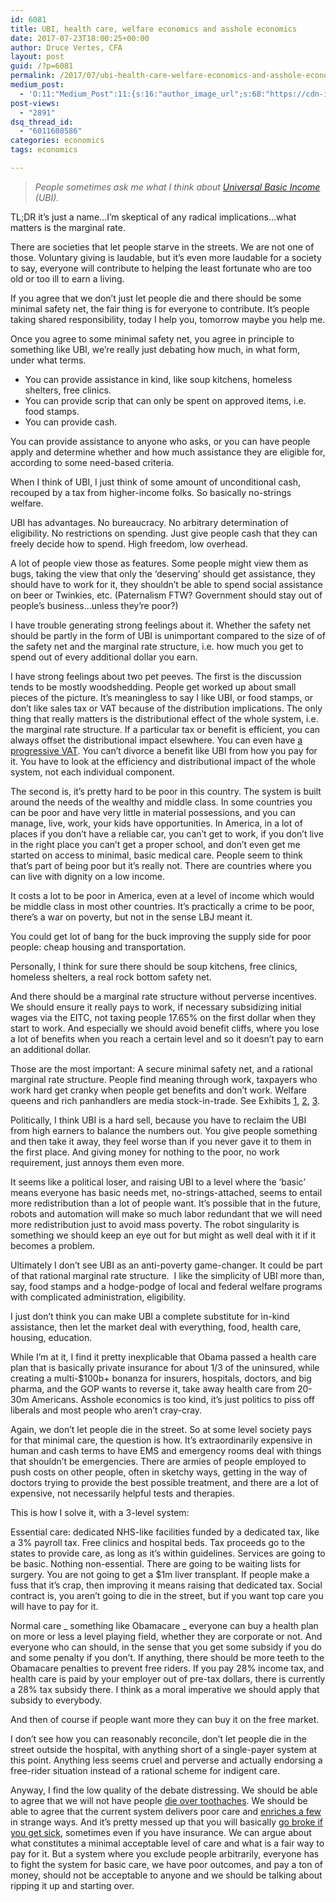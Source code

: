 ```yaml
---
id: 6081
title: UBI, health care, welfare economics and asshole economics
date: 2017-07-23T18:00:25+00:00
author: Druce Vertes, CFA
layout: post
guid: /?p=6081
permalink: /2017/07/ubi-health-care-welfare-economics-and-asshole-economics/
medium_post:
  - 'O:11:"Medium_Post":11:{s:16:"author_image_url";s:68:"https://cdn-images-1.medium.com/fit/c/200/200/0*tLekueVp7unnAXxY.jpg";s:10:"author_url";s:25:"https://medium.com/@druce";s:11:"byline_name";N;s:12:"byline_email";N;s:10:"cross_link";s:2:"no";s:2:"id";s:12:"87db739db7a5";s:21:"follower_notification";s:3:"yes";s:7:"license";s:19:"all-rights-reserved";s:14:"publication_id";s:2:"-1";s:6:"status";s:6:"public";s:3:"url";s:94:"https://medium.com/@druce/ubi-health-care-welfare-economics-and-asshole-economics-87db739db7a5";}'
post-views:
  - "2891"
dsq_thread_id:
  - "6011608586"
categories: economics
tags: economics

---
```


> *People sometimes ask me what I think about [Universal Basic Income](https://en.wikipedia.org/wiki/Basic_income) (UBI).*

<!--more-->

TL;DR it’s just a name…I’m skeptical of any radical implications…what matters is the marginal rate.

There are societies that let people starve in the streets. We are not one of those. Voluntary giving is laudable, but it’s even more laudable for a society to say, everyone will contribute to helping the least fortunate who are too old or too ill to earn a living.

If you agree that we don’t just let people die and there should be some minimal safety net, the fair thing is for everyone to contribute. It’s people taking shared responsibility, today I help you, tomorrow maybe you help me.

Once you agree to some minimal safety net, you agree in principle to something like UBI, we’re really just debating how much, in what form, under what terms.

  * You can provide assistance in kind, like soup kitchens, homeless shelters, free clinics.
  * You can provide scrip that can only be spent on approved items, i.e. food stamps.
  * You can provide cash.

You can provide assistance to anyone who asks, or you can have people apply and determine whether and how much assistance they are eligible for, according to some need-based criteria.

When I think of UBI, I just think of some amount of unconditional cash, recouped by a tax from higher-income folks. So basically no-strings welfare. 

UBI has advantages. No bureaucracy. No arbitrary determination of eligibility. No restrictions on spending. Just give people cash that they can freely decide how to spend. High freedom, low overhead.

A lot of people view those as features. Some people might view them as bugs, taking the view that only the ‘deserving’ should get assistance, they should have to work for it, they shouldn’t be able to spend social assistance on beer or Twinkies, etc. (Paternalism FTW? Government should stay out of people’s business…unless they’re poor?)

I have trouble generating strong feelings about it. Whether the safety net should be partly in the form of UBI is unimportant compared to the size of of the safety net and the marginal rate structure, i.e. how much you get to spend out of every additional dollar you earn.

I have strong feelings about two pet peeves. The first is the discussion tends to be mostly woodshedding. People get worked up about small pieces of the picture. It’s meaningless to say I like UBI, or food stamps, or don’t like sales tax or VAT because of the distribution implications. The only thing that really matters is the distributional effect of the whole system, i.e. the marginal rate structure. If a particular tax or benefit is efficient, you can always offset the distributional impact elsewhere. You can even have [a progressive VAT](http://johnhcochrane.blogspot.com/2017/04/a-progressive-vat.html). You can’t divorce a benefit like UBI from how you pay for it. You have to look at the efficiency and distributional impact of the whole system, not each individual component.

The second is, it’s pretty hard to be poor in this country. The system is built around the needs of the wealthy and middle class. In some countries you can be poor and have very little in material possessions, and you can manage, live, work, your kids have opportunities. In America, in a lot of places if you don’t have a reliable car, you can’t get to work, if you don’t live in the right place you can’t get a proper school, and don’t even get me started on access to minimal, basic medical care. People seem to think that’s part of being poor but it’s really not. There are countries where you can live with dignity on a low income.

It costs a lot to be poor in America, even at a level of income which would be middle class in most other countries. It’s practically a crime to be poor, there’s a war on poverty, but not in the sense LBJ meant it.

You could get lot of bang for the buck improving the supply side for poor people: cheap housing and transportation.

Personally, I think for sure there should be soup kitchens, free clinics, homeless shelters, a real rock bottom safety net.

And there should be a marginal rate structure without perverse incentives. We should ensure it really pays to work, if necessary subsidizing initial wages via the EITC, not taxing people 17.65% on the first dollar when they start to work. And especially we should avoid benefit cliffs, where you lose a lot of benefits when you reach a certain level and so it doesn’t pay to earn an additional dollar.

Those are the most important: A secure minimal safety net, and a rational marginal rate structure. People find meaning through work, taxpayers who work hard get cranky when people get benefits and don’t work. Welfare queens and rich panhandlers are media stock-in-trade. See Exhibits [1](http://www.washingtonpost.com/sf/local/2017/07/21/how-disability-benefits-divided-this-rural-community-between-those-who-work-and-those-who-dont/?utm_term=.9844dc871453), [2](http://www.dailymail.co.uk/news/article-3359204/I-offered-job-said-no-Man-stands-roadside-beggars-holding-sign-urging-public-not-cash-turned-offer-work.html), [3](http://fox5sandiego.com/2017/06/14/dealership-says-panhandler-rejected-job-offer-i-make-more-money-than-any-of-you/).

Politically, I think UBI is a hard sell, because you have to reclaim the UBI from high earners to balance the numbers out. You give people something and then take it away, they feel worse than if you never gave it to them in the first place. And giving money for nothing to the poor, no work requirement, just annoys them even more. 

It seems like a political loser, and raising UBI to a level where the ‘basic’ means everyone has basic needs met, no-strings-attached, seems to entail more redistribution than a lot of people want. It’s possible that in the future, robots and automation will make so much labor redundant that we will need more redistribution just to avoid mass poverty. The robot singularity is something we should keep an eye out for but might as well deal with it if it becomes a problem.

Ultimately I don’t see UBI as an anti-poverty game-changer. It could be part of that rational marginal rate structure.  I like the simplicity of UBI more than, say, food stamps and a hodge-podge of local and federal welfare programs with complicated administration, eligibility.

I just don’t think you can make UBI a complete substitute for in-kind assistance, then let the market deal with everything, food, health care, housing, education.

While I’m at it, I find it pretty inexplicable that Obama passed a health care plan that is basically private insurance for about 1/3 of the uninsured, while creating a multi-$100b+ bonanza for insurers, hospitals, doctors, and big pharma, and the GOP wants to reverse it, take away health care from 20-30m Americans. Asshole economics is too kind, it’s just politics to piss off liberals and most people who aren’t cray-cray.

Again, we don’t let people die in the street. So at some level society pays for that minimal care, the question is how. It’s extraordinarily expensive in human and cash terms to have EMS and emergency rooms deal with things that shouldn’t be emergencies. There are armies of people employed to push costs on other people, often in sketchy ways, getting in the way of doctors trying to provide the best possible treatment, and there are a lot of expensive, not necessarily helpful tests and therapies.

This is how I solve it, with a 3-level system:

Essential care: dedicated NHS-like facilities funded by a dedicated tax, like a 3% payroll tax. Free clinics and hospital beds. Tax proceeds go to the states to provide care, as long as it’s within guidelines. Services are going to be basic. Nothing non-essential. There are going to be waiting lists for surgery. You are not going to get a $1m liver transplant. If people make a fuss that it’s crap, then improving it means raising that dedicated tax. Social contract is, you aren’t going to die in the street, but if you want top care you will have to pay for it.

Normal care _ something like Obamacare _ everyone can buy a health plan on more or less a level playing field, whether they are corporate or not. And everyone who can should, in the sense that you get some subsidy if you do and some penalty if you don’t. If anything, there should be more teeth to the Obamacare penalties to prevent free riders. If you pay 28% income tax, and health care is paid by your employer out of pre-tax dollars, there is currently a 28% tax subsidy there. I think as a moral imperative we should apply that subsidy to everybody.

And then of course if people want more they can buy it on the free market.

I don’t see how you can reasonably reconcile, don’t let people die in the street outside the hospital, with anything short of a single-payer system at this point. Anything less seems cruel and perverse and actually endorsing a free-rider situation instead of a rational scheme for indigent care.

Anyway, I find the low quality of the debate distressing. We should be able to agree that we will not have people [die over toothaches](http://abcnews.go.com/Health/insurance-24-year-dies-toothache/story?id=14438171#.T-NI4XBeztg). We should be able to agree that the current system delivers poor care and [enriches a few](http://www.vanityfair.com/news/2015/12/martin-shkreli-pharmaceuticals-ceo-interview) in strange ways. And it’s pretty messed up that you will basically [go broke if you get sick](https://latest.13d.com/surest-way-to-go-broke-in-america-is-to-get-sick-breakdown-of-trust-business-of-healthcare-369bc96489b5), sometimes even if you have insurance. We can argue about what constitutes a minimal acceptable level of care and what is a fair way to pay for it. But a system where you exclude people arbitrarily, everyone has to fight the system for basic care, we have poor outcomes, and pay a ton of money, should not be acceptable to anyone and we should be talking about ripping it up and starting over.
